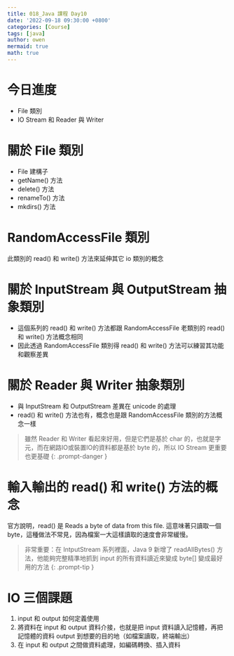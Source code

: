 ```yaml
---
title: 018_Java 課程 Day10
date: '2022-09-18 09:30:00 +0800'
categories: [Course]
tags: [java]
author: owen
mermaid: true
math: true
---
```


# 今日進度
- File 類別
- IO Stream 和 Reader 與 Writer

# 關於 File 類別
- File 建構子
- getName() 方法
- delete() 方法
- renameTo() 方法
- mkdirs() 方法

# RandomAccessFile 類別
此類別的 read() 和 write() 方法來延伸其它 io 類別的概念

# 關於 InputStream 與 OutputStream 抽象類別
- 這個系列的 read() 和 write() 方法都跟 RandomAccessFile 老類別的 read() 和 write() 方法概念相同
- 因此透過 RandomAccessFile 類別得 read() 和 write() 方法可以練習其功能和觀察差異

# 關於 Reader 與 Writer 抽象類別
- 與 InputStream 和 OutputStream 差異在 unicode 的處理
- read() 和 write() 方法也有，概念也是跟 RandomAccessFile 類別的方法概念一樣

> 雖然 Reader 和 Writer 看起來好用，但是它們是基於 char 的，也就是字元，而在網路IO或裝置IO的資料都是基於 byte 的，所以 IO Stream 更重要也更基礎
{: .prompt-danger }

# 輸入輸出的 read() 和 write() 方法的概念
官方說明，read() 是 Reads a byte of data from this file. 這意味著只讀取一個 byte，這種做法不常見，因為檔案一大這樣讀取的速度會非常緩慢。

> 非常重要：在 IntputStream 系列裡面，Java 9 新增了 readAllBytes() 方法，他能夠完整精準地抓到 input 的所有資料讀近來變成 byte[] 變成最好用的方法
{: .prompt-tip }

# IO 三個課題
1. input 和 output 如何定義使用
2. 將資料在 input 和 output 資料介接，也就是把 input 資料讀入記憶體，再把記憶體的資料 output 到想要的目的地（如檔案讀取，終端輸出）
3. 在 input 和 output 之間做資料處理，如編碼轉換、插入資料